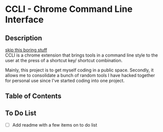 # CCLI - Chrome Command Line Interface

## Description
[skip this boring stuff](https://github.com/poistooshort/ccli?tab=readme-ov-file#table-of-contents)  
CCLI is a chrome extension that brings tools in a command line style to the user at the press of a shortcut key/ shortcut combination.

Mainly, this project is to get myself coding in a public space. Secondly, it allows me to consolidate a bunch of random tools I have hacked together for personal use since I've started coding into one project.

## Table of Contents

## To Do List
- [ ] Add readme with a few items on to do list
